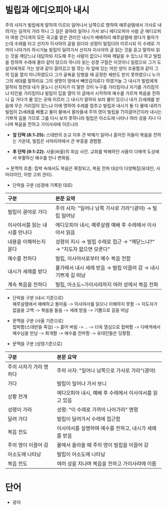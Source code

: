 # 빌립과 에디오피아 내시
주의 사자가 빌립에게 말하여 이르되 일어나서 남쪽으로 향하여 예루살렘에서 가사로 내려가는 길까지 가라 하니 그 길은 광야라 일어나 가서 보니 에디오피아 사람 곧 에디오피아 여왕 간다게의 모든 국고를 맡은 관리인 내시가 예배하러 예루살렘에 왔다가 돌아가는데 수레를 타고 선지자 이사야의 글을 읽더라 성령이 빌립더러 이르시되 이 수레로 가까이 나아가라 하시거늘 빌립이 달려가서 선지자 이사야의 글 읽는 것을 듣고 말하되 읽는 것을 깨닫느냐 대답하되 지도해 주는 사람이 없으니 어찌 깨달을 수 있느냐 하고 빌립을 청하여 수레에 올라 같이 앉으라 하니라 읽는 성경 구절은 이것이니 일렀으되 그가 도살자에게로 가는 양과 같이 끌려갔고 털 깎는 자 앞에 있는 어린 양이 조용함과 같이 그의 입을 열지 아니하였도다 그가 굴욕을 당했을 때 공정한 재판도 받지 못하였으니 누가 그의 세대를 말하리요 그의 생명이 땅에서 빼앗김이로다 하였거늘 그 내시가 빌립에게 말하되 청컨대 내가 묻노니 선지자가 이 말한 것이 누구를 가리킴이냐 자기를 가리킴이냐 타인을 가리킴이냐 빌립이 입을 열어 이 글에서 시작하여 예수를 가르쳐 복음을 전하니 길 가다가 물 있는 곳에 이르러 그 내시가 말하되 보라 물이 있으니 내가 2)세례를 받음에 무슨 거리낌이 있느냐 이에 명하여 수레를 멈추고 빌립과 내시가 둘 다 물에 내려가 빌립이 2)세례를 베풀고 둘이 물에서 올라올새 주의 영이 빌립을 7)이끌어간지라 내시는 기쁘게 길을 가므로 그를 다시 보지 못하니라 빌립은 아소도에 나타나 여러 성을 지나 다니며 복음을 전하고 가이사랴에 이르니라

* **앞 단락 (8:1-25):** 스데반의 순교 이후 큰 박해가 일어나 흩어진 자들이 복음을 전하는 가운데, 빌립은 사마리아에서 큰 부흥을 경험함.

* **후 단락 (9:1-22):** 사울(바울)의 회심 사건. 교회를 박해하던 사울이 다메섹 도상에서 부활하신 예수를 만나 변화됨.

→ 문맥적 흐름: 핍박 속에서도 복음은 확장되고, 복음 전파 대상이 다양해짐(유대인, 사마리아인, 이방 고위 관리).

* 단락을 구분 (성경에 기록된 대로)    

| 구분 | 본문 요약 |
|:---|:---|
| 빌립이 광야로 가다 | 주의 사자: "일어나 남쪽 가사로 가라"(광야) → 빌립 일어남 |
| 이사야서를 읽는 내시를 만나다 | 에디오피아 내시, 예루살렘 예배 후 수레에서 이사야서 읽음 |
| 내용을 이해하는지 묻다 | 성령의 지시 → 빌립 수레로 접근 → "깨닫느냐?" → "지도자 없으면 모른다" |
| 예수를 전하다 | 빌립, 이사야서로부터 예수 복음 전함 |
| 내시가 세례를 받다 | 물가에서 내시 세례 받음 → 빌립 이끌려 감 → 내시 기쁘게 길 떠남 |
| 계속 복음을 전하다 | 빌립, 아소도~가이사랴까지 여러 성에서 복음 전파 |

* 단락을 구분 (내시 기준으로)    
예루살렘에서 예배하고 돌아옴 -> 이사야서를 읽으나 이해하지 못함 -> 지도자가 없음을 고백 -> 복음을 들음 -> 세례 받음 -> 기쁨으로 길을 떠남

* 문맥을 구분 (사울 기준으로)    
핍박함(스데반을 죽임) -> 흩어 버림 -> .. -> 더욱 열심으로 핍박함 -> 다메섹에서 예수님을 만남 -> 회개함 -> 예수를 전파함 -> 유대인들은 당황함.

* 문맥을 구분 (성령기준으로)
  
| 구분 | 본문 요약 |
|:---|:---|
| 주의 사자가 가라 명하다 | 주의 사자: "일어나 남쪽으로 가사로 가라"(광야) |
| 가다 | 빌립이 일어나 가서 보니 |
| 상황 전개 | 에디오피아 내시, 예배 후 수레에서 이사야서를 읽고 있음 |
| 성령이 가라 | 성령: "이 수레로 가까이 나아가라" 명령 |
| 달려 가다 | 빌립이 달려가서 수레에 접근함 |
| 복음 전도 | 이사야서를 설명하며 예수를 전하고, 내시가 세례를 받음 |
| 주의 영이 이끌어 감 | 물에서 올라올 때 주의 영이 빌립을 이끌어 감 |
| 아소도에 나타남 | 빌립이 아소도에 나타남 |
| 복음 전도 | 여러 성을 지나며 복음을 전하고 가이사랴에 이름 |



# 단어 
* 광야
 
